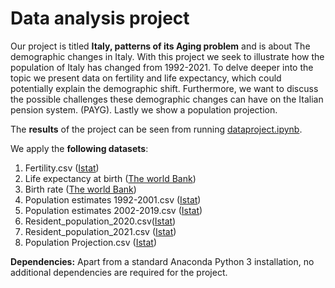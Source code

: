 # Data analysis project

Our project is titled **Italy, patterns of its Aging problem** and is about The demographic changes in Italy. With this project we seek to illustrate how the population of Italy has changed from 1992-2021. To delve deeper into the topic we present data on fertility and life expectancy, which could potentially explain the demographic shift. Furthermore, we want to discuss the possible challenges these demographic changes can have on the Italian pension system. (PAYG). Lastly we show a population projection.

The **results** of the project can be seen from running [dataproject.ipynb](dataproject.ipynb).

We apply the **following datasets**:

1. Fertility.csv ([Istat](https://demo.istat.it/app/?i=FE1&l=en))
1. Life expectancy at birth ([The world Bank](https://data.worldbank.org/indicator/SP.DYN.LE00.IN?end=2021&locations=IT&start=1990))
1. Birth rate ([The world Bank](https://data.worldbank.org/indicator/SP.DYN.CBRT.IN?end=2021&locations=IT&start=1990)) 
1. Population estimates 1992-2001.csv ([Istat](https://demo.istat.it/app/?i=R92&l=en))
1. Population estimates 2002-2019.csv ([Istat](https://demo.istat.it/app/?i=RIC&l=en))
1. Resident_population_2020.csv([Istat](https://demo.istat.it/app/?l=en&a=2020&i=POS))
1. Resident_population_2021.csv ([Istat](https://demo.istat.it/app/?l=en&a=2021&i=POS))
1. Population Projection.csv ([Istat](https://demo.istat.it/app/?i=PPR&l=en))



**Dependencies:** Apart from a standard Anaconda Python 3 installation, no additional dependencies are required for the project.
